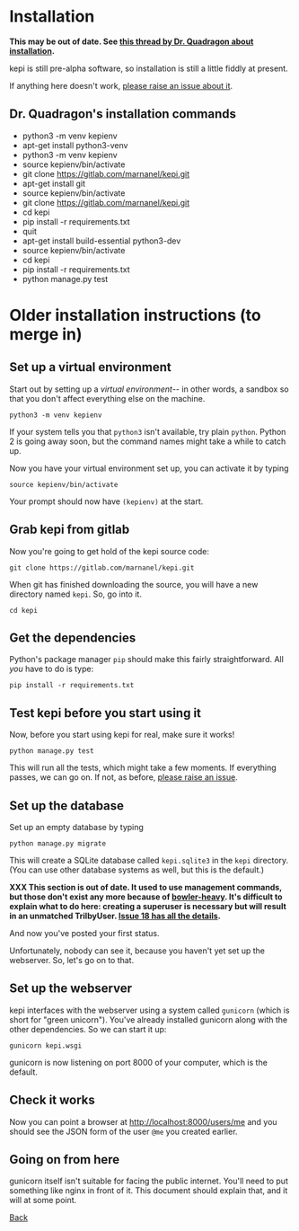 # Installation

**This may be out of date. See [this thread by Dr. Quadragon about installation](https://mastodon.ml/@drq/104956749009106205).**

kepi is still pre-alpha software, so installation is still a
little fiddly at present.

If anything here doesn't work, [please raise an issue about it](https://gitlab.com/marnanel/kepi/issues/new).

## Dr. Quadragon's installation commands

 * python3 -m venv kepienv
 * apt-get install python3-venv
 * python3 -m venv kepienv
 * source kepienv/bin/activate
 * git clone https://gitlab.com/marnanel/kepi.git
 * apt-get install git
 * source kepienv/bin/activate
 * git clone https://gitlab.com/marnanel/kepi.git
 * cd kepi
 * pip install -r requirements.txt
 * quit
 * apt-get install build-essential python3-dev
 * source kepienv/bin/activate
 * cd kepi
 * pip install -r requirements.txt
 * python manage.py test

# Older installation instructions (to merge in)

## Set up a virtual environment

Start out by setting up a *virtual environment*-- in other words,
a sandbox so that you don't affect everything else on the machine.

```
python3 -m venv kepienv
```

If your system tells you that `python3` isn't available, try plain
`python`. Python 2 is going away soon, but the command names might
take a while to catch up.

Now you have your virtual environment set up, you can activate it
by typing

```
source kepienv/bin/activate
```

Your prompt should now have `(kepienv)` at the start.

## Grab kepi from gitlab

Now you're going to get hold of the kepi source code:

```
git clone https://gitlab.com/marnanel/kepi.git
```

When git has finished downloading the source, you will have a
new directory named `kepi`. So, go into it.

```
cd kepi
```

## Get the dependencies

Python's package manager `pip` should make this fairly straightforward.
All *you* have to do is type:

```
pip install -r requirements.txt
```

## Test kepi before you start using it

Now, before you start using kepi for real, make sure it works!

```
python manage.py test
```

This will run all the tests, which might take a few moments.
If everything passes, we can go on. If not,
as before,
[please raise an issue](https://gitlab.com/marnanel/kepi/issues/new).

## Set up the database

Set up an empty database by typing

```
python manage.py migrate
```

This will create a SQLite database called `kepi.sqlite3` in the `kepi` directory.
(You can use other database systems as well, but this is the default.)

**XXX This section is out of date. It used to use management commands,
but those don't exist any more because of [bowler-heavy](bowler-heavy.md).
It's difficult to explain what to do here: creating a superuser is necessary but will result
in an unmatched TrilbyUser. [Issue 18 has all the details](https://gitlab.com/marnanel/kepi/-/issues/18).**

And now you've posted your first status.

Unfortunately, nobody can see it, because you haven't yet set up the webserver.
So, let's go on to that.

## Set up the webserver

kepi interfaces with the webserver using a system called `gunicorn` (which is
short for "green unicorn"). You've already installed gunicorn along with the
other dependencies. So we can start it up:

```
gunicorn kepi.wsgi
```

gunicorn is now listening on port 8000 of your computer, which is the
default.

## Check it works

Now you can point a browser at
[http://localhost:8000/users/me](http://localhost:8000/users/me)
and you should see the JSON form of the user `@me` you created earlier.

## Going on from here

gunicorn itself isn't suitable for facing the public internet.
You'll need to put something like nginx in front of it.
This document should explain that, and it will at some point.

[Back](../README.md)

